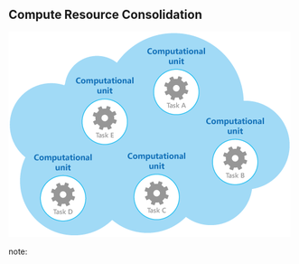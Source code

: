 ##  Compute Resource Consolidation

![Compute Resource Consolidation](resources/images/compute-resource-consolidation.png)

note:

